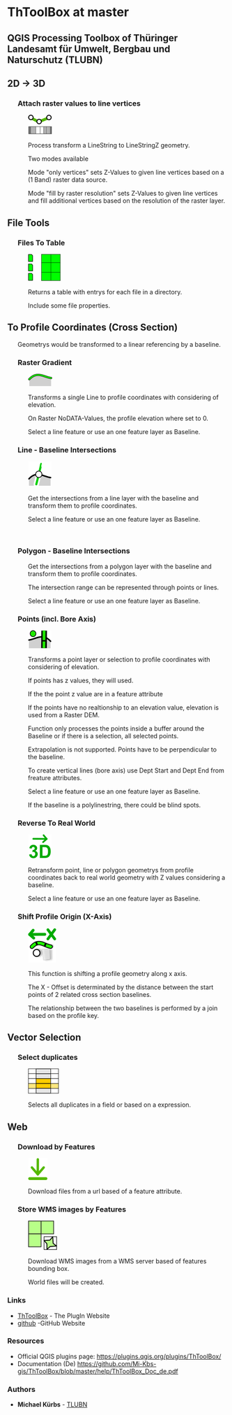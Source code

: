 # ThToolBox at master


## QGIS Processing Toolbox of Thüringer Landesamt für Umwelt, Bergbau und Naturschutz (TLUBN)
<h2>2D -> 3D</h2>
<ol>
<h3>Attach raster values to line vertices</h3>
<ol>
<p><a target="_blank" rel="noopener noreferrer" href="https://github.com/Mi-Kbs-gis/ThToolBox/blob/master/icons/AttachZvalOnLine_Logo.png"><img src="https://github.com/Mi-Kbs-gis/ThToolBox/blob/master/icons/AttachZvalOnLine_Logo.png" alt="" data-canonical-src="https://github.com/Mi-Kbs-gis/ThToolBox/blob/master/icons/AttachZvalOnLine_Logo.png" style="max-width:100%;"></a></p>
<p>Process transform a LineString to LineStringZ geometry.</p>
<p>Two modes available</p>
<p>Mode "only vertices" sets Z-Values to given line vertices based on a (1 Band) raster data source.</p>
<p>Mode "fill by raster resolution" sets Z-Values to given line vertices and fill additional vertices based on the resolution of the raster layer.</p>
</ol>
</ol>
<h2>File Tools</h2>
<ol>
<h3>Files To Table</h3>
<ol>
<p><a target="_blank" rel="noopener noreferrer" href="https://github.com/Mi-Kbs-gis/ThToolBox/blob/master/icons/Files2Table_Logo.png"><img src="https://github.com/Mi-Kbs-gis/ThToolBox/blob/master/icons/Files2Table_Logo.png" alt="" data-canonical-src="https://github.com/Mi-Kbs-gis/ThToolBox/blob/master/icons/Files2Table_Logo.png" style="max-width:100%;"></a></p>
<p>Returns a table with entrys for each file in a directory.</p>
<p>Include some file properties.</p>
</ol>
</ol>
<h2>To Profile Coordinates (Cross Section)</h2>
<ol>
<p>Geometrys would be transformed to a linear referencing by a baseline.</p>

<h3>Raster Gradient</h3>
<ol>
<p><a target="_blank" rel="noopener noreferrer" href="https://github.com/Mi-Kbs-gis/ThToolBox/blob/master/icons/TransformToProfil_Gradient_Logo.png"><img src="https://github.com/Mi-Kbs-gis/ThToolBox/blob/master/icons/TransformToProfil_Gradient_Logo.png" alt="" data-canonical-src="https://github.com/Mi-Kbs-gis/ThToolBox/blob/master/icons/TransformToProfil_Gradient_Logo.png" style="max-width:100%;"></a></p>
<p>Transforms a single Line to profile coordinates with considering of elevation.</p>
<p>On Raster NoDATA-Values, the profile elevation where set to 0.</p>
<p>Select a line feature or use an one feature layer as Baseline.</p>
</ol>
<h3>Line - Baseline Intersections</h3>
<ol>
<p><a target="_blank" rel="noopener noreferrer" href="https://github.com/Mi-Kbs-gis/ThToolBox/blob/master/icons/TransformToProfil_LineIntersection_Logo.png"><img src="https://github.com/Mi-Kbs-gis/ThToolBox/blob/master/icons/TransformToProfil_LineIntersection_Logo.png" alt="" data-canonical-src="https://github.com/Mi-Kbs-gis/ThToolBox/blob/master/icons/TransformToProfil_LineIntersection_Logo.png" style="max-width:100%;"></a></p>
<p>Get the intersections from a line layer with the baseline and transform them to profile coordinates.</p>
<p>Select a line feature or use an one feature layer as Baseline.</p>
</ol>
<p><a target="_blank" rel="noopener noreferrer" href="https://github.com/Mi-Kbs-gis/ThToolBox/blob/master/icons/ 	TransformToProfil_PolygonIntersection_Logo.png"><img src="https://github.com/Mi-Kbs-gis/ThToolBox/blob/master/icons/ 	TransformToProfil_PolygonIntersection_Logo.png" alt="" data-canonical-src="https://github.com/Mi-Kbs-gis/ThToolBox/blob/master/icons/ 	TransformToProfil_PolygonIntersection_Logo.png" style="max-width:100%;"></a></p>
<h3>Polygon - Baseline Intersections</h3>
<ol>
<p>Get the intersections from a polygon layer with the baseline and transform them to profile coordinates.</p>
<p>The intersection range can be represented through points or lines.</p>
<p>Select a line feature or use an one feature layer as Baseline.</p>
</ol>
<h3>Points (incl. Bore Axis)</h3>
<ol>
<p><a target="_blank" rel="noopener noreferrer" href="https://github.com/Mi-Kbs-gis/ThToolBox/blob/master/icons/TransformToProfil_Points_Logo.png"><img src="https://github.com/Mi-Kbs-gis/ThToolBox/blob/master/icons/TransformToProfil_Points_Logo.png" alt="" data-canonical-src="https://github.com/Mi-Kbs-gis/ThToolBox/blob/master/icons/TransformToProfil_Points_Logo.png" style="max-width:100%;"></a></p>
<p>Transforms a point layer or selection to profile coordinates with considering of elevation.</p>
<p>If points has z values, they will used. </p>
<p>If the the point z value are in a feature attribute</p>
<p>If the points have no realtionship to an elevation value, elevation is used from a Raster DEM.</p>
<p>Function only processes the points inside a buffer around the Baseline or if there is a selection, all selected points.</p>
<p>Extrapolation is not supported. Points have to be perpendicular to the baseline.</p>
<p>To create vertical lines (bore axis) use Dept Start and Dept End from freature attributes.</p>
<p>Select a line feature or use an one feature layer as Baseline.</p>
<p>If the baseline is a polylinestring, there could be blind spots.</p>
</ol>
<h3>Reverse To Real World</h3>
<ol>
<p><a target="_blank" rel="noopener noreferrer" href="https://github.com/Mi-Kbs-gis/ThToolBox/blob/master/icons/TransformGeomFromProfileToRealWorld_Logo.png"><img src="https://github.com/Mi-Kbs-gis/ThToolBox/blob/master/icons/TransformGeomFromProfileToRealWorld_Logo.png" alt="" data-canonical-src="https://github.com/Mi-Kbs-gis/ThToolBox/blob/master/icons/TransformGeomFromProfileToRealWorld_Logo.png" style="max-width:100%;"></a></p>
<p>Retransform point, line or polygon geometrys from profile coordinates back to real world geometry with Z values considering a baseline.</p>
<p>Select a line feature or use an one feature layer as Baseline.</p>
</ol>
<h3>Shift Profile Origin (X-Axis)</h3>
<ol>
<p><a target="_blank" rel="noopener noreferrer" href="https://github.com/Mi-Kbs-gis/ThToolBox/blob/master/icons/TransformToProfil_ShiftProfileOrigin_Logo.png"><img src="https://github.com/Mi-Kbs-gis/ThToolBox/blob/master/icons/TransformToProfil_ShiftProfileOrigin_Logo.png" alt="" data-canonical-src="https://github.com/Mi-Kbs-gis/ThToolBox/blob/master/icons/TransformToProfil_ShiftProfileOrigin_Logo.png" style="max-width:100%;"></a></p>
<p>This function is shifting a profile geometry along x axis.</p>
<p>The X - Offset is determinated by the distance between the start points of 2 related cross section baselines.</p>
<p>The relationship between the two baselines is performed by a join based on the profile key.</p>
</ol>
</ol>
<h2>Vector Selection</h2>
<ol>
<h3>Select duplicates</h3>
<ol>
<p><a target="_blank" rel="noopener noreferrer" href="https://github.com/Mi-Kbs-gis/ThToolBox/blob/master/icons/SelectDuplicates_Logo.png"><img src="https://github.com/Mi-Kbs-gis/ThToolBox/blob/master/icons/SelectDuplicates_Logo.png" alt="" data-canonical-src="https://github.com/Mi-Kbs-gis/ThToolBox/blob/master/icons/SelectDuplicates_Logo.png" style="max-width:100%;"></a></p>
<p>Selects all duplicates in a field or based on a expression.</p>
</ol>
</ol>
<h2>Web</h2>
<ol>
<h3>Download by Features</h3>
<ol>
<p><a target="_blank" rel="noopener noreferrer" href="https://github.com/Mi-Kbs-gis/ThToolBox/blob/master/icons/DowmloadByFile_Logo.png"><img src="https://github.com/Mi-Kbs-gis/ThToolBox/blob/master/icons/DowmloadByFile_Logo.png" alt="" data-canonical-src="https://github.com/Mi-Kbs-gis/ThToolBox/blob/master/icons/DowmloadByFile_Logo.png" style="max-width:100%;"></a></p>
<p>Download files from a url based of a feature attribute.</p>
</ol>
<h3>Store WMS images by Features</h3>
<ol>
<p><a target="_blank" rel="noopener noreferrer" href="https://github.com/Mi-Kbs-gis/ThToolBox/blob/master/icons/StoreWMS_Logo.png"><img src="https://github.com/Mi-Kbs-gis/ThToolBox/blob/master/icons/StoreWMS_Logo.png" alt="" data-canonical-src="https://github.com/Mi-Kbs-gis/ThToolBox/blob/master/icons/StoreWMS_Logo.png" style="max-width:100%;"></a></p>
<p>Download WMS images from a WMS server based of features bounding box.</p>
<p>World files will be created.</p>
</ol>
</ol>

### Links
* [ThToolBox](https://plugins.qgis.org/plugins/ThToolBox/) - The PlugIn Website
* [github](https://github.com/Mi-Kbs-gis/ThToolBox) -GitHub Website

### Resources
<ul>
<li>Official QGIS plugins page: <a href="https://plugins.qgis.org/plugins/ThToolBox/" rel="nofollow">https://plugins.qgis.org/plugins/ThToolBox/</a></li>
<li>Documentation (De) <a href="https://github.com/Mi-Kbs-gis/ThToolBox/raw/master/help/ThToolBox_Doc_de.pdf" rel="nofollow">https://github.com/Mi-Kbs-gis/ThToolBox/blob/master/help/ThToolBox_Doc_de.pdf</a></li>
</ul>


### Authors

* **Michael Kürbs**  - [TLUBN](http://tlubn-thueringen.de)
